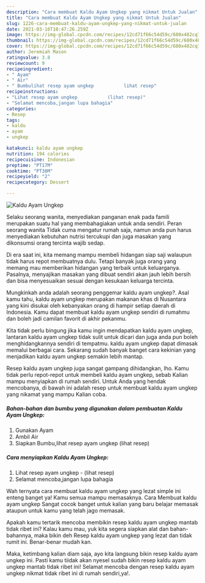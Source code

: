 ```yaml
---
description: "Cara membuat Kaldu Ayam Ungkep yang nikmat Untuk Jualan"
title: "Cara membuat Kaldu Ayam Ungkep yang nikmat Untuk Jualan"
slug: 1226-cara-membuat-kaldu-ayam-ungkep-yang-nikmat-untuk-jualan
date: 2021-03-16T10:47:26.259Z
image: https://img-global.cpcdn.com/recipes/12cd71f66c54d59c/680x482cq70/kaldu-ayam-ungkep-foto-resep-utama.jpg
thumbnail: https://img-global.cpcdn.com/recipes/12cd71f66c54d59c/680x482cq70/kaldu-ayam-ungkep-foto-resep-utama.jpg
cover: https://img-global.cpcdn.com/recipes/12cd71f66c54d59c/680x482cq70/kaldu-ayam-ungkep-foto-resep-utama.jpg
author: Jeremiah Mason
ratingvalue: 3.8
reviewcount: 9
recipeingredient:
- " Ayam"
- " Air"
- " Bumbulihat resep ayam ungkep           lihat resep"
recipeinstructions:
- "Lihat resep ayam ungkep           (lihat resep)"
- "Selamat mencoba,jangan lupa bahagia"
categories:
- Resep
tags:
- kaldu
- ayam
- ungkep

katakunci: kaldu ayam ungkep 
nutrition: 194 calories
recipecuisine: Indonesian
preptime: "PT17M"
cooktime: "PT30M"
recipeyield: "2"
recipecategory: Dessert

---
```



![Kaldu Ayam Ungkep](https://img-global.cpcdn.com/recipes/12cd71f66c54d59c/680x482cq70/kaldu-ayam-ungkep-foto-resep-utama.jpg)

Selaku seorang wanita, menyediakan panganan enak pada famili merupakan suatu hal yang membahagiakan untuk anda sendiri. Peran seorang  wanita Tidak cuma mengatur rumah saja, namun anda pun harus menyediakan kebutuhan nutrisi tercukupi dan juga masakan yang dikonsumsi orang tercinta wajib sedap.

Di era  saat ini, kita memang mampu membeli hidangan siap saji walaupun tidak harus repot membuatnya dulu. Tetapi banyak juga orang yang memang mau memberikan hidangan yang terbaik untuk keluarganya. Pasalnya, menyajikan masakan yang dibuat sendiri akan jauh lebih bersih dan bisa menyesuaikan sesuai dengan kesukaan keluarga tercinta. 



Mungkinkah anda adalah seorang penggemar kaldu ayam ungkep?. Asal kamu tahu, kaldu ayam ungkep merupakan makanan khas di Nusantara yang kini disukai oleh kebanyakan orang di hampir setiap daerah di Indonesia. Kamu dapat membuat kaldu ayam ungkep sendiri di rumahmu dan boleh jadi camilan favorit di akhir pekanmu.

Kita tidak perlu bingung jika kamu ingin mendapatkan kaldu ayam ungkep, lantaran kaldu ayam ungkep tidak sulit untuk dicari dan juga anda pun boleh menghidangkannya sendiri di tempatmu. kaldu ayam ungkep dapat dimasak memalui berbagai cara. Sekarang sudah banyak banget cara kekinian yang menjadikan kaldu ayam ungkep semakin lebih mantap.

Resep kaldu ayam ungkep juga sangat gampang dihidangkan, lho. Kamu tidak perlu repot-repot untuk membeli kaldu ayam ungkep, sebab Kalian mampu menyiapkan di rumah sendiri. Untuk Anda yang hendak mencobanya, di bawah ini adalah resep untuk membuat kaldu ayam ungkep yang nikamat yang mampu Kalian coba.

<!--inarticleads1-->

##### Bahan-bahan dan bumbu yang digunakan dalam pembuatan Kaldu Ayam Ungkep:

1. Gunakan  Ayam
1. Ambil  Air
1. Siapkan  Bumbu,lihat resep ayam ungkep           (lihat resep)




<!--inarticleads2-->

##### Cara menyiapkan Kaldu Ayam Ungkep:

1. Lihat resep ayam ungkep -           (lihat resep)
1. Selamat mencoba,jangan lupa bahagia




Wah ternyata cara membuat kaldu ayam ungkep yang lezat simple ini enteng banget ya! Kamu semua mampu memasaknya. Cara Membuat kaldu ayam ungkep Sangat cocok banget untuk kalian yang baru belajar memasak ataupun untuk kamu yang telah jago memasak.

Apakah kamu tertarik mencoba membikin resep kaldu ayam ungkep mantab tidak ribet ini? Kalau kamu mau, yuk kita segera siapkan alat dan bahan-bahannya, maka bikin deh Resep kaldu ayam ungkep yang lezat dan tidak rumit ini. Benar-benar mudah kan. 

Maka, ketimbang kalian diam saja, ayo kita langsung bikin resep kaldu ayam ungkep ini. Pasti kamu tiidak akan nyesel sudah bikin resep kaldu ayam ungkep mantab tidak ribet ini! Selamat mencoba dengan resep kaldu ayam ungkep nikmat tidak ribet ini di rumah sendiri,ya!.

